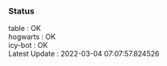 ### Status


table : OK  
hogwarts : OK  
icy-bot : OK  
Latest Update : 2022-03-04 07:07:57.824526
